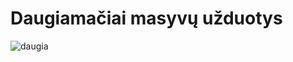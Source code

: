 # Daugiamačiai masyvų užduotys
![daugia](https://user-images.githubusercontent.com/107037107/187206516-f9a20ba2-47b6-4318-8355-262c0b6f1f54.png)
